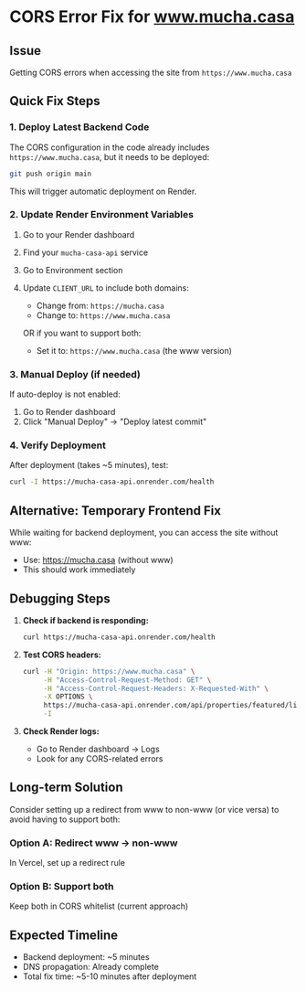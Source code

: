 # CORS Error Fix for www.mucha.casa

## Issue
Getting CORS errors when accessing the site from `https://www.mucha.casa`

## Quick Fix Steps

### 1. Deploy Latest Backend Code
The CORS configuration in the code already includes `https://www.mucha.casa`, but it needs to be deployed:

```bash
git push origin main
```

This will trigger automatic deployment on Render.

### 2. Update Render Environment Variables
1. Go to your Render dashboard
2. Find your `mucha-casa-api` service
3. Go to Environment section
4. Update `CLIENT_URL` to include both domains:
   - Change from: `https://mucha.casa`
   - Change to: `https://www.mucha.casa`
   
   OR if you want to support both:
   - Set it to: `https://www.mucha.casa` (the www version)

### 3. Manual Deploy (if needed)
If auto-deploy is not enabled:
1. Go to Render dashboard
2. Click "Manual Deploy" → "Deploy latest commit"

### 4. Verify Deployment
After deployment (takes ~5 minutes), test:
```bash
curl -I https://mucha-casa-api.onrender.com/health
```

## Alternative: Temporary Frontend Fix

While waiting for backend deployment, you can access the site without www:
- Use: https://mucha.casa (without www)
- This should work immediately

## Debugging Steps

1. **Check if backend is responding:**
   ```bash
   curl https://mucha-casa-api.onrender.com/health
   ```

2. **Test CORS headers:**
   ```bash
   curl -H "Origin: https://www.mucha.casa" \
        -H "Access-Control-Request-Method: GET" \
        -H "Access-Control-Request-Headers: X-Requested-With" \
        -X OPTIONS \
        https://mucha-casa-api.onrender.com/api/properties/featured/listings \
        -I
   ```

3. **Check Render logs:**
   - Go to Render dashboard → Logs
   - Look for any CORS-related errors

## Long-term Solution

Consider setting up a redirect from www to non-www (or vice versa) to avoid having to support both:

### Option A: Redirect www → non-www
In Vercel, set up a redirect rule

### Option B: Support both
Keep both in CORS whitelist (current approach)

## Expected Timeline
- Backend deployment: ~5 minutes
- DNS propagation: Already complete
- Total fix time: ~5-10 minutes after deployment
